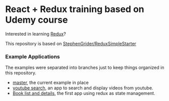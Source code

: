 # React + Redux training based on Udemy course

Interested in learning [Redux](https://www.udemy.com/react-redux/)?

This repository is based on [StephenGrider/ReduxSimpleStarter](https://github.com/StephenGrider/ReduxSimpleStarter)


### Example Applications

The examples were separated into branches just to keep things organized in this repository.

- [master](https://github.com/thiagobitencourt/react-tour/tree/master), the current example in place
- [youtube search](https://github.com/thiagobitencourt/react-tour/tree/youtube), an app to search and display videos from youtube.
- [Book list and details](https://github.com/thiagobitencourt/react-tour/tree/booklist), the first app using redux as state management.
